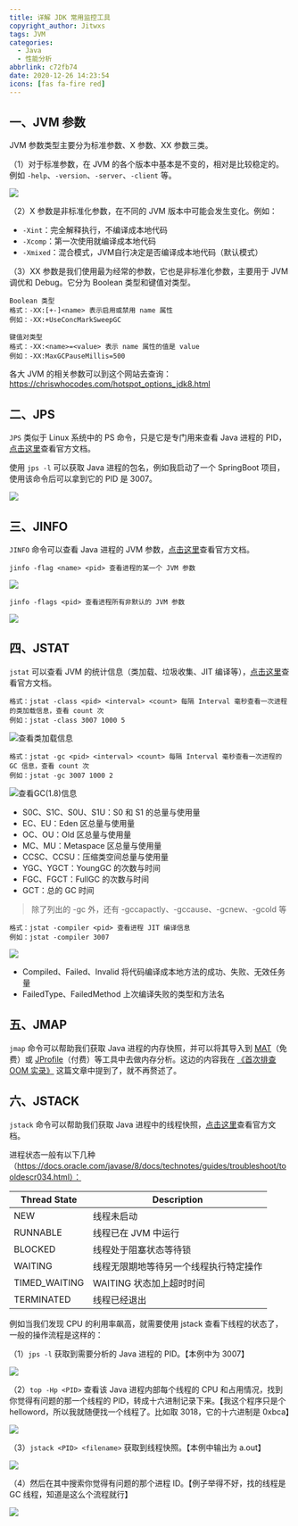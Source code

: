 ```yaml
---
title: 详解 JDK 常用监控工具
copyright_author: Jitwxs
tags: JVM
categories:
  - Java
  - 性能分析
abbrlink: c72fb74
date: 2020-12-26 14:23:54
icons: [fas fa-fire red]
---
```


## 一、JVM 参数

JVM 参数类型主要分为标准参数、X 参数、XX 参数三类。

（1）对于标准参数，在 JVM 的各个版本中基本是不变的，相对是比较稳定的。例如 `-help`、`-version`、`-server`、`-client` 等。

![](https://cdn.jsdelivr.net/gh/jitwxs/cdn/blog/posts/20201226151819.png)

（2）X 参数是非标准化参数，在不同的 JVM 版本中可能会发生变化。例如：

- `-Xint`：完全解释执行，不编译成本地代码
- `-Xcomp`：第一次使用就编译成本地代码
- `-Xmixed`：混合模式，JVM自行决定是否编译成本地代码（默认模式）

（3）XX 参数是我们使用最为经常的参数，它也是非标准化参数，主要用于 JVM 调优和 Debug。它分为 Boolean 类型和键值对类型。

```
Boolean 类型
格式：-XX:[+-]<name> 表示启用或禁用 name 属性
例如：-XX:+UseConcMarkSweepGC
```

```
键值对类型
格式：-XX:<name>=<value> 表示 name 属性的值是 value
例如：-XX:MaxGCPauseMillis=500
```

各大 JVM 的相关参数可以到这个网站去查询：https://chriswhocodes.com/hotspot_options_jdk8.html

## 二、JPS

`JPS` 类似于 Linux 系统中的 PS 命令，只是它是专门用来查看 Java 进程的 PID，[点击这里](https://docs.oracle.com/javase/8/docs/technotes/tools/unix/jps.html)查看官方文档。

使用 `jps -l` 可以获取 Java 进程的包名，例如我启动了一个 SpringBoot 项目，使用该命令后可以拿到它的 PID 是 3007。

![](https://cdn.jsdelivr.net/gh/jitwxs/cdn/blog/posts/20201226152703.png)

## 三、JINFO

`JINFO` 命令可以查看 Java 进程的 JVM 参数，[点击这里](https://docs.oracle.com/javase/8/docs/technotes/tools/unix/jinfo.html)查看官方文档。

```
jinfo -flag <name> <pid> 查看进程的某一个 JVM 参数
```

![](https://cdn.jsdelivr.net/gh/jitwxs/cdn/blog/posts/20201226152856.png)

```
jinfo -flags <pid> 查看进程所有非默认的 JVM 参数
```

![](https://cdn.jsdelivr.net/gh/jitwxs/cdn/blog/posts/20201226153147.png)

## 四、JSTAT

`jstat` 可以查看 JVM 的统计信息（类加载、垃圾收集、JIT 编译等），[点击这里](https://docs.oracle.com/javase/8/docs/technotes/tools/unix/jstat.html)查看官方文档。

```
格式：jstat -class <pid> <interval> <count> 每隔 Interval 毫秒查看一次进程的类加载信息，查看 count 次
例如：jstat -class 3007 1000 5
```

![查看类加载信息](https://cdn.jsdelivr.net/gh/jitwxs/cdn/blog/posts/20201226153636.png)

```
格式：jstat -gc <pid> <interval> <count> 每隔 Interval 毫秒查看一次进程的 GC 信息，查看 count 次
例如：jstat -gc 3007 1000 2
```

![查看GC(1.8)信息](https://cdn.jsdelivr.net/gh/jitwxs/cdn/blog/posts/20201226153918.png)

- S0C、S1C、S0U、S1U：S0 和 S1 的总量与使用量
- EC、EU：Eden 区总量与使用量
- OC、OU：Old 区总量与使用量
- MC、MU：Metaspace 区总量与使用量
- CCSC、CCSU：压缩类空间总量与使用量
- YGC、YGCT：YoungGC 的次数与时间
- FGC、FGCT：FullGC 的次数与时间
- GCT：总的 GC 时间

> 除了列出的 -gc 外，还有 -gccapactly、-gccause、-gcnew、-gcold 等

```
格式：jstat -compiler <pid> 查看进程 JIT 编译信息
例如：jstat -compiler 3007
```

![](https://cdn.jsdelivr.net/gh/jitwxs/cdn/blog/posts/20201226155912.png)

- Compiled、Failed、Invalid 将代码编译成本地方法的成功、失败、无效任务量
- FailedType、FailedMethod 上次编译失败的类型和方法名

## 五、JMAP

`jmap` 命令可以帮助我们获取 Java 进程的内存快照，并可以将其导入到 [MAT](https://www.eclipse.org/mat/downloads.php)（免费）或 [JProfile](https://www.ej-technologies.com/products/jprofiler/overview.html)（付费）等工具中去做内存分析。这边的内容我在 [《首次排查 OOM 实录》](/f4adeb1d.html) 这篇文章中提到了，就不再赘述了。

## 六、JSTACK

`jstack` 命令可以帮助我们获取 Java 进程中的线程快照，[点击这里](https://docs.oracle.com/javase/8/docs/technotes/tools/unix/jstack.html)查看官方文档。

进程状态一般有以下几种（https://docs.oracle.com/javase/8/docs/technotes/guides/troubleshoot/tooldescr034.html）：

| Thread State  | Description                            |
| ------------- | -------------------------------------- |
| NEW           | 线程未启动                             |
| RUNNABLE      | 线程已在 JVM 中运行                    |
| BLOCKED       | 线程处于阻塞状态等待锁                 |
| WAITING       | 线程无限期地等待另一个线程执行特定操作 |
| TIMED_WAITING | WAITING 状态加上超时时间               |
| TERMINATED    | 线程已经退出                           |

例如当我们发现 CPU 的利用率飙高，就需要使用 jstack 查看下线程的状态了，一般的操作流程是这样的：

（1）`jps -l` 获取到需要分析的 Java 进程的 PID。【本例中为 3007】

![](https://cdn.jsdelivr.net/gh/jitwxs/cdn/blog/posts/20201226152703.png)

（2）`top -Hp <PID>` 查看该 Java 进程内部每个线程的 CPU 和占用情况，找到你觉得有问题的那一个线程的 PID，转成十六进制记录下来。【我这个程序只是个 helloword，所以我就随便找一个线程了。比如取 3018，它的十六进制是 0xbca】

![](https://cdn.jsdelivr.net/gh/jitwxs/cdn/blog/posts/20201226164440.png)

（3）`jstack <PID> <filename>` 获取到线程快照。【本例中输出为 a.out】

![](https://cdn.jsdelivr.net/gh/jitwxs/cdn/blog/posts/20201226164611.png)

（4）然后在其中搜索你觉得有问题的那个进程 ID。【例子举得不好，找的线程是 GC 线程，知道是这么个流程就行】

![](https://cdn.jsdelivr.net/gh/jitwxs/cdn/blog/posts/20201226164652.png)

